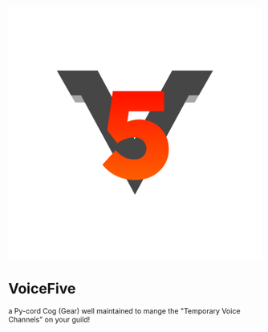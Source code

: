 <center>

![Image Description](image_2023-06-12_213223812.png)

</center>

# VoiceFive
a Py-cord Cog (Gear) well maintained to mange the "Temporary Voice Channels" on your guild!
